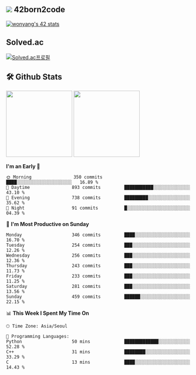 
## <img src="https://img.shields.io/badge/-000000?style=flat&logo=42&logoColor=white"> 42born2code
[![wonyang's 42 stats](https://badge42.vercel.app/api/v2/cl5nhe5b6007809kydha7ht42/stats?cursusId=21&coalitionId=88)](https://profile.intra.42.fr/users/wonyang)

## Solved.ac
[![Solved.ac프로필](http://mazassumnida.wtf/api/v2/generate_badge?boj=bennyws)](https://solved.ac/bennyws)

## 🛠️ Github Stats
<p>
  <img height="180em" src="https://github-readme-stats-veggie-garden.vercel.app/api?username=gemstoneyang&show_icons=true&include_all_commits=true&bg_color=30,e96443,904e95&title_color=fff&text_color=fff">
  <img height="180em" src="https://github-readme-stats-veggie-garden.vercel.app/api/top-langs/?username=gemstoneyang&layout=compact&bg_color=30,e96443,904e95&title_color=fff&text_color=fff">
</p>

<!--START_SECTION:waka-->
**I'm an Early 🐤** 

```text
🌞 Morning                350 commits         ████░░░░░░░░░░░░░░░░░░░░░   16.89 % 
🌆 Daytime                893 commits         ███████████░░░░░░░░░░░░░░   43.10 % 
🌃 Evening                738 commits         █████████░░░░░░░░░░░░░░░░   35.62 % 
🌙 Night                  91 commits          █░░░░░░░░░░░░░░░░░░░░░░░░   04.39 % 
```
📅 **I'm Most Productive on Sunday** 

```text
Monday                   346 commits         ████░░░░░░░░░░░░░░░░░░░░░   16.70 % 
Tuesday                  254 commits         ███░░░░░░░░░░░░░░░░░░░░░░   12.26 % 
Wednesday                256 commits         ███░░░░░░░░░░░░░░░░░░░░░░   12.36 % 
Thursday                 243 commits         ███░░░░░░░░░░░░░░░░░░░░░░   11.73 % 
Friday                   233 commits         ███░░░░░░░░░░░░░░░░░░░░░░   11.25 % 
Saturday                 281 commits         ███░░░░░░░░░░░░░░░░░░░░░░   13.56 % 
Sunday                   459 commits         ██████░░░░░░░░░░░░░░░░░░░   22.15 % 
```


📊 **This Week I Spent My Time On** 

```text
🕑︎ Time Zone: Asia/Seoul

💬 Programming Languages: 
Python                   50 mins             █████████████░░░░░░░░░░░░   52.28 % 
C++                      31 mins             ████████░░░░░░░░░░░░░░░░░   33.29 % 
C                        13 mins             ████░░░░░░░░░░░░░░░░░░░░░   14.43 % 
```


<!--END_SECTION:waka-->

